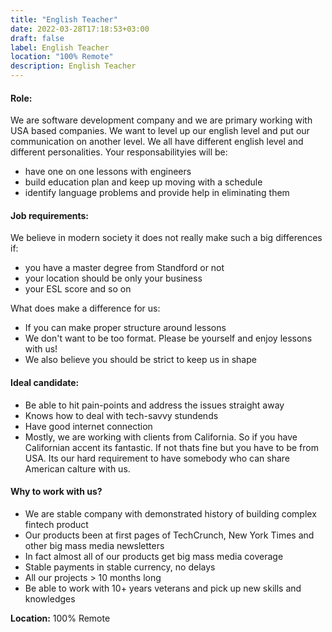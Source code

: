 ```yaml
---
title: "English Teacher"
date: 2022-03-28T17:18:53+03:00
draft: false
label: English Teacher
location: "100% Remote"
description: English Teacher
---
```


#### Role:

We are software development company and we are primary working with USA based companies. 
We want to level up our english level and put our communication on another level. 
We all have different english level and different personalities. Your responsabilityies will be:

- have one on one lessons with engineers
- build education plan and keep up moving with a schedule
- identify language problems and provide help in eliminating them

#### Job requirements:

We believe in modern society it does not really make such a big differences if:

- you have a master degree from Standford or not
- your location should be only your business
- your ESL score and so on

What does make a difference for us:

- If you can make proper structure around lessons
- We don't want to be too format. Please be yourself and enjoy lessons with us!
- We also believe you should be strict to keep us in shape

#### Ideal candidate:

- Be able to hit pain-points and address the issues straight away
- Knows how to deal with tech-savvy stundends
- Have good internet connection
- Mostly, we are working with clients from California. So if you 
  have Californian accent its fantastic. If not thats fine but you 
  have to be from USA. Its our hard requirement to have somebody 
  who can share American calture with us.

#### Why to work with us?

- We are stable company with demonstrated history of building complex fintech product
- Our products been at first pages of TechCrunch, New York Times and other big mass media newsletters
- In fact almost all of our products get big mass media coverage
- Stable payments in stable currency, no delays
- All our projects > 10 months long
- Be able to work with 10+ years veterans and pick up new skills and knowledges

**Location:** 100% Remote